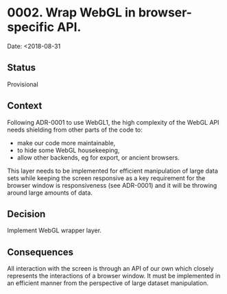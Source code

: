 # 0002. Wrap WebGL in browser-specific API.

Date: <2018-08-31

## Status

Provisional

## Context

Following ADR-0001 to use WebGL1, the high complexity of the WebGL API
needs shielding from other parts of the code to:

* make our code more maintainable,
* to hide some WebGL housekeeping,
* allow other backends, eg for export, or ancient browsers.

This layer needs to be implemented for efficient manipulation of large
data sets while keeping the screen responsive as a key requirement for
the browser window is responsiveness (see ADR-0001) and it will be
throwing around large amounts of data.

## Decision

Implement WebGL wrapper layer.

## Consequences

All interaction with the screen is through an API of our own which
closely represents the interactions of a browser window. It must be
implemented in an efficient manner from the perspective of large dataset
manipulation.
